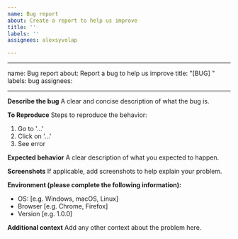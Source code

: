 ```yaml
---
name: Bug report
about: Create a report to help us improve
title: ''
labels: ''
assignees: alexsyvolap

---
```


---
name: Bug report
about: Report a bug to help us improve
title: "[BUG] "
labels: bug
assignees: 

---

**Describe the bug**
A clear and concise description of what the bug is.

**To Reproduce**
Steps to reproduce the behavior:
1. Go to '...'
2. Click on '...'
3. See error

**Expected behavior**
A clear description of what you expected to happen.

**Screenshots**
If applicable, add screenshots to help explain your problem.

**Environment (please complete the following information):**
 - OS: [e.g. Windows, macOS, Linux]
 - Browser [e.g. Chrome, Firefox]
 - Version [e.g. 1.0.0]

**Additional context**
Add any other context about the problem here.
